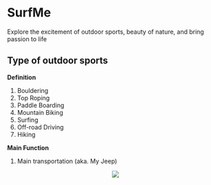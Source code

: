 # SurfMe
Explore the excitement of outdoor sports, beauty of nature, and bring passion to life

## Type of outdoor sports
**Definition**
1. Bouldering
2. Top Roping
3. Paddle Boarding
4. Mountain Biking
5. Surfing
6. Off-road Driving
7. Hiking

**Main Function**
1. Main transportation (aka. My Jeep)
<p align="center">
  <img src="https://github.com/YuncongMa/SurfMe/assets/20191790/02e9b461-aa5b-43f2-b676-abc344bbeb41">
</p>





